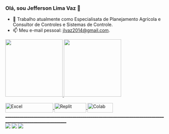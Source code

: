 ### Olá, sou Jefferson Lima Vaz 👋

- 🔭 Trabalho atualmente como Especialisata de Planejamento Agrícola e Consultor de Controles e Sistemas de Controle.
- 📫 Meu e-mail pessoal: jlvaz2014@gmail.com.

<div>
  <a href="https://github.com/jefferson-vaz">
  <img height="180em" src="https://github-readme-stats.vercel.app/api?username=jefferson-vaz&show_icons=true&theme=dark&include_all_commits=true&count_private=true"/_>
  <img height="180em" src="https://github-readme-stats.vercel.app/api/top-langs/?username=jefferson-vaz&layout=compact&langs_count=16&theme=dark"/_>
</div>

<div style="display: inline_block"><br>
  <img align="center" alt="Excel" height="30" width="150" src="https://img.shields.io/badge/Microsoft_Excel-217346?style=for-the-badge&logo=microsoft-excel&logoColor=white" />
  <img align="center" alt="Replit" height="30" width="100" src="https://img.shields.io/badge/replit-667881?style=for-the-badge&logo=replit&logoColor=white" />
  <img align="center" alt="Colab" height="30" width="80" src="https://img.shields.io/badge/Colab-F9AB00?style=for-the-badge&logo=googlecolab&color=525252" />
</div>
____________________________________________________________________________________________________________

<div>
  <a href="jlvaz2014@gmail.com" target="_blank"><IMG SRC="https://img.shields.io/badge/Gmail-D14836?style=for-the-badge&logo=gmail&logoColor=white" target="_blank"></a>
  <a href="www.linkedin.com/in/jefferson-vaz-7b613b32" target="_blank"><IMG SRC="https://img.shields.io/badge/LinkedIn-0077B5?style=for-the-badge&logo=linkedin&logoColor=white"_blank"></a>
  <a href="https://www.instagram.com/jeffersonlimavaz" target="_blank"><IMG SRC="https://img.shields.io/badge/Instagram-E4405F?style=for-the-badge&logo=instagram&logoColor=white" target="_blank"></a>
</div>
